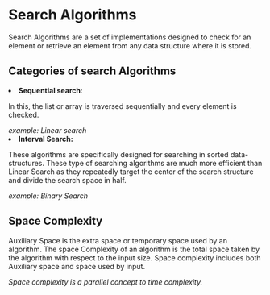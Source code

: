 # Search Algorithms

Search Algorithms are a set of implementations designed to check for an element or retrieve an element from any data structure where it is stored.

## Categories of search Algorithms
<li>
<strong>Sequential search</strong>: <p> In this, the list or array is traversed sequentially and every element is checked.</p><em>example: Linear search</em>
</li>
<li>
<strong>Interval Search:</strong> <p> These algorithms are specifically designed for searching in sorted data-structures. These type of searching algorithms are much more efficient than Linear Search as they repeatedly target the center of the search structure and divide the search space in half.</p><em>example: Binary Search</em>
</li>

## Space Complexity
<p>Auxiliary Space is the extra space or temporary space used by an algorithm.
The space Complexity of an algorithm is the total space taken by the algorithm with respect to the input size. Space complexity includes both Auxiliary space and space used by input. </p><p><em>Space complexity is a parallel concept to time complexity. </em></p>
